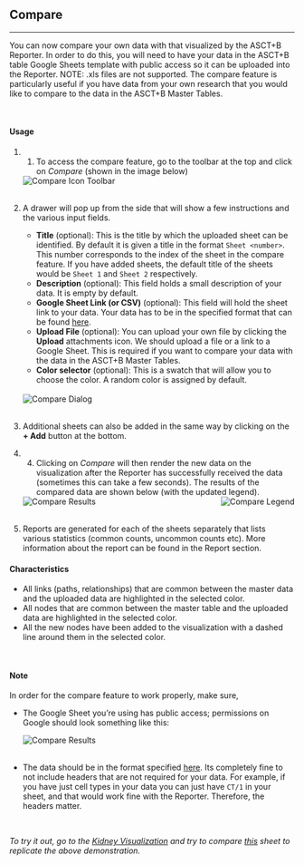 ## Compare

---

You can now compare your own data with that visualized by the ASCT+B Reporter. In order to do this, you will need to have your data in the ASCT+B table Google Sheets template with public access so it can be uploaded into the Reporter. NOTE: .xls files are not supported. The compare feature is particularly useful if you have data from your own research that you would like to compare to the data in the ASCT+B Master Tables.

<br>

#### Usage

1. 1. To access the compare feature, go to the toolbar at the top and click on _Compare_ (shown in the image below)

   <img src="assets/docs/compare/toolbar.png" alt="Compare Icon Toolbar" class="md-img p-2 w-75">
   <br>
   <br>

2. A drawer will pop up from the side that will show a few instructions and the various input fields.

   - **Title** (optional): This is the title by which the uploaded sheet can be identified. By default it is given a title in the format `Sheet <number>`. This number corresponds to the index of the sheet in the compare feature. If you have added sheets, the default title of the sheets would be `Sheet 1` and `Sheet 2` respectively.
   - **Description** (optional): This field holds a small description of your data. It is empty by default.
   - **Google Sheet Link (or CSV)** (optional): This field will hold the sheet link to your data. Your data has to be in the specified format that can be found [here](https://docs.google.com/spreadsheets/d/1tK916JyG5ZSXW_cXfsyZnzXfjyoN-8B2GXLbYD6_vF0/edit#gid=559906129).
   - **Upload File** (optional): You can upload your own file by clicking the **Upload** attachments icon.
     We should upload a file or a link to a Google Sheet. This is required if you want to compare your data with the data in the ASCT+B Master Tables.
   - **Color selector** (optional): This is a swatch that will allow you to choose the color. A random color is assigned by default.

   <br>
   <img src="assets/docs/compare/cmp-updated.png" alt="Compare Dialog" class="md-img p-2 w-50">
   <br>
   <br>

3. Additional sheets can also be added in the same way by clicking on the **+ Add** button at the bottom.
4. 4. Clicking on _Compare_ will then render the new data on the visualization after the Reporter has successfully received the data (sometimes this can take a few seconds). The results of the compared data are shown below (with the updated legend).

   <img src="assets/docs/compare/result.png" alt="Compare Results" class="md-img p-2 w-50">
   <img src="assets/docs/compare/legend.png" alt="Compare Legend" class="md-img p-2 w-25" align="right">
   <br>
   <br>

5. Reports are generated for each of the sheets separately that lists various statistics (common counts, uncommon counts etc). More information about the report can be found in the Report section.

#### Characteristics

- All links (paths, relationships) that are common between the master data and the uploaded data are highlighted in the selected color.
- All nodes that are common between the master table and the uploaded data are highlighted in the selected color.
- All the new nodes have been added to the visualization with a dashed line around them in the selected color.

<br>

#### Note

In order for the compare feature to work properly, make sure,

- The Google Sheet you’re using has public access; permissions on Google should look something like this:

   <img src="assets/docs/compare/permissions.png" alt="Compare Results" class="md-img p-2 w-50">
   <br>
   <br>

- The data should be in the format specified [here](https://docs.google.com/spreadsheets/d/1tK916JyG5ZSXW_cXfsyZnzXfjyoN-8B2GXLbYD6_vF0/edit#gid=559906129). Its completely fine to not include headers that are not required for your data. For example, if you have just cell types in your data you can just have `CT/1` in your sheet, and that would work fine with the Reporter. Therefore, the headers matter.

<br>

_To try it out, go to the [Kidney Visualization](/vis?sheet=kidney&version=latest) and try to compare [this](https://docs.google.com/spreadsheets/d/1qG7Uy7G-SMN3p1nqz1ulOBxbb2Oif2A7OnX94U39B08/edit#gid=0) sheet to replicate the above demonstration._

